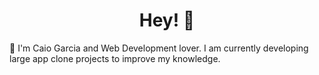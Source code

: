 <h1 align="center">Hey! 🤗</h1>

<p align="left">🚀 I'm Caio Garcia and Web Development lover. I am currently developing large app clone projects to improve my knowledge.</p>
